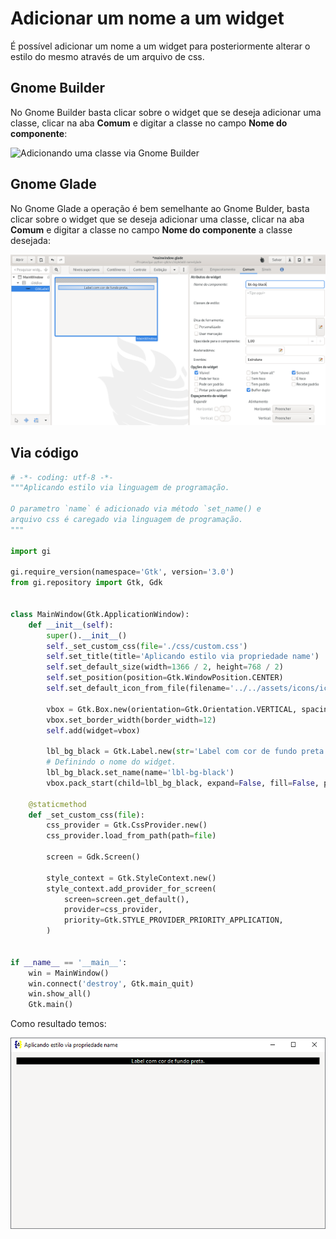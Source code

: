 # Adicionar um nome a um widget

É possível adicionar um nome a um widget para posteriormente alterar o estilo do mesmo através de um arquivo de css.

## Gnome Builder

No Gnome Builder basta clicar sobre o widget que se deseja adicionar uma classe, clicar na aba **Comum** e digitar a classe no campo **Nome do componente**:

![Adicionando uma classe via Gnome Builder]()

## Gnome Glade

No Gnome Glade a operação é bem semelhante ao Gnome Bulder, basta clicar sobre o widget que se deseja adicionar uma classe, clicar na aba **Comum** e digitar a classe no campo **Nome do componente** a classe desejada:

![Adicionando uma classe via Gnome Glade](./imgs/style/gnome-glade-widget-name.png)

## Via código


```python
# -*- coding: utf-8 -*-
"""Aplicando estilo via linguagem de programação.

O parametro `name` é adicionado via método `set_name() e
arquivo css é caregado via linguagem de programação.
"""

import gi

gi.require_version(namespace='Gtk', version='3.0')
from gi.repository import Gtk, Gdk


class MainWindow(Gtk.ApplicationWindow):
    def __init__(self):
        super().__init__()
        self._set_custom_css(file='./css/custom.css')
        self.set_title(title='Aplicando estilo via propriedade name')
        self.set_default_size(width=1366 / 2, height=768 / 2)
        self.set_position(position=Gtk.WindowPosition.CENTER)
        self.set_default_icon_from_file(filename='../../assets/icons/icon.png')

        vbox = Gtk.Box.new(orientation=Gtk.Orientation.VERTICAL, spacing=12)
        vbox.set_border_width(border_width=12)
        self.add(widget=vbox)

        lbl_bg_black = Gtk.Label.new(str='Label com cor de fundo preta.')
        # Definindo o nome do widget.
        lbl_bg_black.set_name(name='lbl-bg-black')
        vbox.pack_start(child=lbl_bg_black, expand=False, fill=False, padding=0)

    @staticmethod
    def _set_custom_css(file):
        css_provider = Gtk.CssProvider.new()
        css_provider.load_from_path(path=file)

        screen = Gdk.Screen()

        style_context = Gtk.StyleContext.new()
        style_context.add_provider_for_screen(
            screen=screen.get_default(),
            provider=css_provider,
            priority=Gtk.STYLE_PROVIDER_PRIORITY_APPLICATION,
        )


if __name__ == '__main__':
    win = MainWindow()
    win.connect('destroy', Gtk.main_quit)
    win.show_all()
    Gtk.main()
```

Como resultado temos:

![Adicionando name a um widget](./imgs/style/widget-name.png)